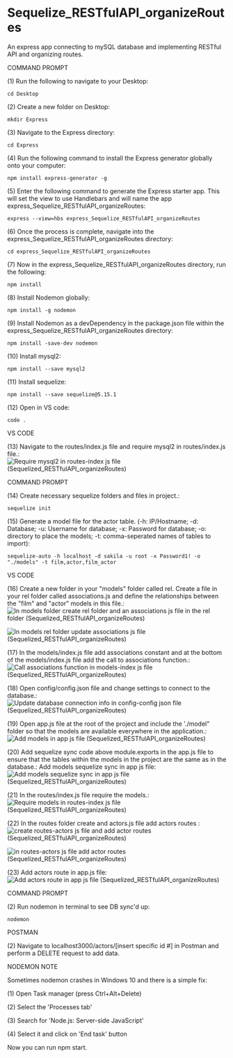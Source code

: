 # Sequelize_RESTfulAPI_organizeRoutes
An express app connecting to mySQL database and implementing RESTful API and organizing routes. 

COMMAND PROMPT

(1) Run the following to navigate to your Desktop: 

    cd Desktop

(2) Create a new folder on Desktop: 

    mkdir Express

(3) Navigate to the Express directory: 

    cd Express

(4) Run the following command to install the Express generator globally onto your computer: 

    npm install express-generator -g

(5) Enter the following command to generate the Express starter app. This will set the view to use Handlebars and will name the app express_Sequelize_RESTfulAPI_organizeRoutes: 

    express --view=hbs express_Sequelize_RESTfulAPI_organizeRoutes

(6) Once the process is complete, navigate into the express_Sequelize_RESTfulAPI_organizeRoutes directory: 

    cd express_Sequelize_RESTfulAPI_organizeRoutes
    
(7) Now in the express_Sequelize_RESTfulAPI_organizeRoutes directory, run the following: 

    npm install

(8) Install Nodemon globally: 

    npm install -g nodemon
    
(9) Install Nodemon as a devDependency in the package.json file within the express_Sequelize_RESTfulAPI_organizeRoutes directory:

    npm install -save-dev nodemon
    
(10) Install mysql2:

    npm install --save mysql2

(11) Install sequelize: 

    npm install --save sequelize@5.15.1

(12) Open in VS code:

    code . 


VS CODE

(13) Navigate to the routes/index.js file and require mysql2 in routes/index.js file.: ![Require mysql2 in routes-index js file (Sequelized_RESTfulAPI_organizeRoutes)](https://user-images.githubusercontent.com/35668707/71501644-a681e900-2839-11ea-8d37-0f9f7f0e800d.JPG)

COMMAND PROMPT

(14) Create necessary sequelize folders and files in project.:

    sequelize init

(15)  Generate a model file for the actor table. (-h: IP/Hostname; -d: Database; -u: Username for database; -x: Password for database; -o: directory to place the models; -t: comma-seperated names of tables to import):  

    sequelize-auto -h localhost -d sakila -u root -x Password1! -o "./models" -t film,actor,film_actor
    
VS CODE

(16) Create a new folder in your "models" folder called rel. Create a file in your rel folder called associations.js and define the relationships between the "film" and "actor" models in this file.: ![In models folder create rel folder and an associations js file in the rel folder (Sequelized_RESTfulAPI_organizeRoutes)](https://user-images.githubusercontent.com/35668707/71501686-cca78900-2839-11ea-900b-1cf7da63f6d9.JPG)

![In models rel folder update associations js file (Sequelized_RESTfulAPI_organizeRoutes)](https://user-images.githubusercontent.com/35668707/71501708-e8129400-2839-11ea-8b41-33e3911b40f6.JPG)

(17) In the models/index.js file add associations constant and at the bottom of the models/index.js file add the call to associations function.: ![Call associations function in models-index js file (Sequelized_RESTfulAPI_organizeRoutes)](https://user-images.githubusercontent.com/35668707/71501738-0aa4ad00-283a-11ea-95b9-de32640fe037.JPG)

(18) Open config/config.json file and change settings to connect to the database.: ![Update database connection info in config-config json file (Sequelized_RESTfulAPI_organizeRoutes)](https://user-images.githubusercontent.com/35668707/71501755-2445f480-283a-11ea-91f0-502bcf947b21.JPG)

(19) Open app.js file at the root of the project and include the './model" folder so that the models are available everywhere in the application.: ![Add models in app js file (Sequelized_RESTfulAPI_organizeRoutes)](https://user-images.githubusercontent.com/35668707/71501770-450e4a00-283a-11ea-9c62-1e5cee7f0f50.JPG)

(20) Add sequelize sync code above module.exports in the app.js file to ensure that the tables within the models in the project are the same as in the database.: Add models sequelize sync in app js file: ![Add models sequelize sync in app js file (Sequelized_RESTfulAPI_organizeRoutes)](https://user-images.githubusercontent.com/35668707/71501776-57888380-283a-11ea-8f11-db9a317adcba.JPG)

(21) In the routes/index.js file require the models.: ![Require models in routes-index js file (Sequelized_RESTfulAPI_organizeRoutes)](https://user-images.githubusercontent.com/35668707/71501805-8868b880-283a-11ea-8905-3d110b4f0d7d.JPG)

(22) In the routes folder create and actors.js file add actors routes : ![create routes-actors js file and add actor routes (Sequelized_RESTfulAPI_organizeRoutes)](https://user-images.githubusercontent.com/35668707/71535181-1774df80-28d2-11ea-9ed3-90402532847e.JPG)

![in routes-actors js file add actor routes (Sequelized_RESTfulAPI_organizeRoutes)](https://user-images.githubusercontent.com/35668707/71535194-2e1b3680-28d2-11ea-8f5c-d3e2f7b426cd.JPG)

(23) Add actors route in app.js file: ![Add actors route in app js file (Sequelized_RESTfulAPI_organizeRoutes)](https://user-images.githubusercontent.com/35668707/71535222-64f14c80-28d2-11ea-8859-2e6401a0e26c.JPG)



COMMAND PROMPT

(2) Run nodemon in terminal to see DB sync'd up: 

    nodemon

POSTMAN

(2) Navigate to localhost3000/actors/[insert specific id #] in Postman and perform a DELETE request to add data. 

NODEMON NOTE

Sometimes nodemon crashes in Windows 10 and there is a simple fix:

(1) Open Task manager (press Ctrl+Alt+Delete)

(2) Select the 'Processes tab'

(3) Search for 'Node.js: Server-side JavaScript'

(4) Select it and click on 'End task' button

Now you can run npm start.
